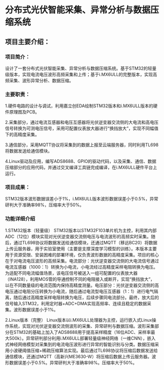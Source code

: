 # 分布式光伏智能采集、异常分析与数据压缩系统
## 项目主要介绍：
### 项目简介：
设计了一套分布式光伏智能采集、异常分析与数据压缩系统。基于STM32的轻量级版本，实现电流电压波形高频采集和上传；基于i.MX6ULL的完整版本，实现高频采集、波形异常分析、数据压缩。
### 主要职责：
1.硬件电路的设计与调试，利用嘉立创EDA绘制STM32版本和i.MX6ULL版本的硬件原理图及PCB。

2.采集部分，通过电流互感器和电压互感器将光伏逆变器交流侧的大电流和高电压信号转换为可测电压信号，采用可配置仪表放大器进行“换挡放大”，实现不同幅值下的高精度采集。

3.通信部分，采用MQTT协议将采集到的数据上报至云端服务器，同时利用TL698将数据发送给通信模块。

4.Linux驱动及应用，编写ADS8688、GPIO的驱动代码，以及采集、通信、数据压缩部分的应用代码，并通过交叉编译工具链完成编译，在i.MX6ULL硬件平台上运行。
### 项目成果：
STM32版本波形数据误差小于1%，i.MX6ULL版本波形数据误差小于0.5%，异常研判大于准确率98%，压缩率大于50%。

### 功能详细介绍
1.STM32版本（轻量级）
  STM32版本以STM32F103单片机为主控，利用其内部ADC（12位）模块实现对光伏逆变器交流侧电压与电流波形的高频实时采集。随后，通过TL698协议将数据发送给通信模块，还通过MQTT（移远BC20）将数据上传云服务器，用于实验室使用（主要是支撑深度学习模型的训练）。本版本主要用于资源受限、安装困难的部署环境，仅负责波形数据的高精度采集。项目的核心在于对电流电压波形的高频采集。电流部分：光伏逆变器交流侧的大电流信号通过电流互感器（1000：1）转换为小电流，小电流经过高精度采样电阻转换为电压。为适配不同电流幅值场景，该电压信号被送入一组可配置的仪表放大器（INA128），利用MOS管的导通控制不同的电阻接入或断开，实现“换挡放大”，以在不同数量级的电流范围内保持高精度测量。电压部分：光伏逆变器交流侧的高电压通过电阻分压转换为小电流，随后通过电流型电压互感器（1：1）进行电气隔离，随后通过高精度采样电阻转换为电压，后续步骤同电流部分。最终，放大后的信号输入STM32，利用定时器+ADC+DMA实现高频率、连续且稳定的数据采集。波形数据误差小于1%。

2.Linux版本（完整）
  Linux版本以i.MX6ULL处理器为主控，运行嵌入式Linux操作系统，实现对光伏逆变器交流侧波形的采集、异常研判与数据压缩。波形采集部分在STM32的基础上加入了ADS8688用于提高采样精度（16位ADC、采样率最大500k）。异常研判部分利用i.MX6ULL部署轻量级神经网络（一维CNN），嵌入式神经网络模型对采集到的电流电压波形进行异常的智能识别与分类。数据压缩采用小波硬阈值压缩+稀疏压缩算法实现。最后通过TL698协议将压缩后数据发送给通信模块，还通过MQTT（高新兴ME3630-W）将压缩后数据上传云服务器。波形数据误差小于0.5%。异常研判大于准确率98%。压缩率大于50%。
